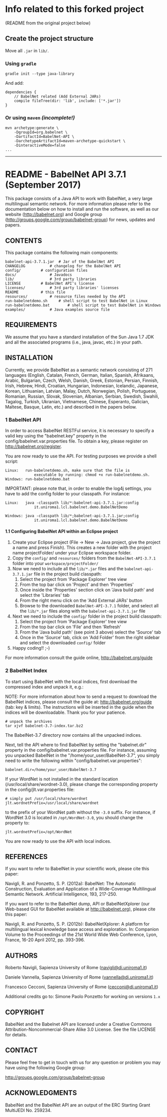 Info related to this forked project
===================================

(README from the original project below)

Create the project structure
----------------------------

Move all `.jar` in `lib/`.

### Using `gradle`

    gradle init --type java-library

And add:

    dependencies {
        // BabelNet related (Add External JARs)
        compile fileTree(dir: 'lib', include: ['*.jar'])
    }

### Or using `maven` *(incomplete!)*

    mvn archetype:generate \
        -DgroupId=org.babelnet \
        -DartifactId=BabelNet-API \
        -DarchetypeArtifactId=maven-archetype-quickstart \
        -DinteractiveMode=false
    ...

*************************************


README - BabelNet API 3.7.1 (September 2017)
============================================

This package consists of a Java API to work with BabelNet, a very large
multilingual semantic network. For more information please refer to the
documentation below on how to install and run the software, as well as
our website (http://babelnet.org) and Google group
(http://groups.google.com/group/babelnet-group) for news, updates and
papers.

CONTENTS
--------

This package contains the following main components:

    babelnet-api-3.7.1.jar	# Jar of the BabelNet API
    CHANGELOG			# changelog for the BabelNet API
    config/			# configuration files
    docs/				# Javadocs
    lib/				# 3rd party libraries
    LICENSE			# BabelNet API's license
    licenses/			# 3rd party libraries' licenses
    README			# this file
    resources/			# resource files needed by the API
    run-babelnetdemo.sh		# shell script to test BabelNet in Linux
    run-babelnetdemo.bat		# shell script to test BabelNet in Windows
    examples/			# Java examples source file

REQUIREMENTS
------------

We assume that you have a standard installation of the Sun Java 1.7 JDK
and all the associated programs (i.e., java, javac, etc.) in your path.

INSTALLATION
------------

Currently, we provide BabelNet as a semantic network consisting
of 271 languages (English, Catalan, French, German, Italian, Spanish, Afrikaans,
Arabic, Bulgarian, Czech, Welsh, Danish, Greek, Estonian, Persian, Finnish,
Irish, Hebrew, Hindi, Croatian, Hungarian, Indonesian, Icelandic, Japanese,
Korean, Lithuanian, Latvian, Malay, Dutch, Norwegian, Polish, Portuguese,
Romanian, Russian, Slovak, Slovenian, Albanian, Serbian, Swedish, Swahili,
Tagalog, Turkish, Ukranian, Vietnamese, Chinese, Esperanto, Galician, Maltese,
Basque, Latin, etc.) and described in the papers below.


### 1 BabelNet API

In order to access BabelNet RESTFul service, it is necessary to specify a valid key
using the "babelnet.key" property in the config/babelnet.var.properties file. To obtain
a key, please register on http://babelnet.org/register.


You are now ready to use the API. For testing purposes we
provide a shell script:

    Linux:   run-babelnetdemo.sh, make sure that the file is
                 executable by running: chmod +x run-babelnetdemo.sh.
    Windows: run-babelnetdemo.bat


IMPORTANT: please note that, in order to enable the log4j settings, you
have to add the config folder to your classpath. For instance:

    Linux:   java -classpath lib/*:babelnet-api-3.7.1.jar:config
                 it.uniroma1.lcl.babelnet.demo.BabelNetDemo

    Windows: java -classpath lib/*;babelnet-api-3.7.1.jar;config
                 it.uniroma1.lcl.babelnet.demo.BabelNetDemo

#### 1.1 Configuring BabelNet API within an Eclipse project

1. Create your Eclipse project (File -> New -> Java project, give the project a name and press Finish).
   This creates a new folder with the project name projectFolder/ under your Eclipse workspace folder.
2. Copy the `config/` and `resources/` folders from the `BabelNet-API-3.7.1` folder into your `workspace/projectFolder/`
3. Now we need to include all the `lib/*.jar` files and the `babelnet-api-3.7.1.jar` file in the project build classpath:
   1. Select the project from 'Package Explorer' tree view
   2. From the top bar click on 'Project' and then 'Properties'
   3. Once inside the 'Properties' section click on 'Java build path' and select the 'Libraries' tab
   4. From the right menu click on the 'Add External JARs' button
   5. Browse to the downloaded `BabelNet-API-3.7.1` folder, and select all the `lib/*.jar`
       files along with the `babelnet-api-3.7.1.jar` file
4. Next we need to include the `config/` folder in the project build classpath:
   1. Select the project from 'Package Explorer' tree view
   2. From the top bar click on 'File' and then 'Refresh'
   3. From the 'Java build path' (see point 3 above) select the 'Source' tab
   4. Once in the 'Source' tab, click on 'Add Folder' from the right sidebar and select the downloaded `config/` folder
5. Happy coding!! ;-)

For more information consult the guide online, http://babelnet.org/guide

### 2 BabelNet Index

To start using BabelNet with the local indices, first download the compressed index and
unpack it, e.g.:

   NOTE: For more information about how to send a request to download the BabelNet indices, please consult the guide at: http://babelnet.org/guide (tab: key & limits). The instructions will be inserted in the guide when the indices will be downloadable. Thank you for your patience.

    # unpack the archives
    tar xjvf babelnet-3.7-index.tar.bz2

The BabelNet-3.7 directory now contains all the unpacked indices.

Next, tell the API where to find BabelNet by setting the "babelnet.dir"
property in the config/babelnet.var.properties file. For instance,
assuming you unpacked BabelNet in the "/home/your_user/BabelNet-3.7",
you simply need to write the following within "config/babelnet.var.properties":

    babelnet.dir=/home/your_user/BabelNet-3.7

If your WordNet is not installed in the standard location
(/usr/local/share/wordnet-3.0), please change the corresponding property
in the config/jlt.var.properties file:

    # simply put /usr/local/share/wordnet
    jlt.wordnetPrefix=/usr/local/share/wordnet

to the prefix of your WordNet path without the `-3.0` suffix. For instance,
if WordNet 3.0 is located in `/opt/WordNet-3.0`, you should change the property
to:

    jlt.wordnetPrefix=/opt/WordNet

You are now ready to use the API with local indices.

REFERENCES
----------

If you want to refer to BabelNet in your scientific work, please cite
this paper:

Navigli, R. and Ponzetto, S. P. (2012a): BabelNet: The Automatic
Construction, Evaluation and Application of a Wide-Coverage Multilingual
Semantic Network. Artificial Intelligence, 193, 217-250.

If you want to refer to the BabelNet dump, API or BabelNetXplorer (our
Web-based GUI for BabelNet available at http://babelnet.org), please
cite this paper:

Navigli, R. and Ponzetto, S. P. (2012b): BabelNetXplorer: A platform for
multilingual lexical knowledge base access and exploration. In:
Companion Volume to the Proceedings of the 21st World Wide Web
Conference, Lyon, France, 16-20 April 2012, pp. 393-396.

AUTHORS
-------

Roberto Navigli, Sapienza University of Rome
(navigli@di.uniroma1.it)

Daniele Vannella, Sapienza University of Rome
(vannella@di.uniroma1.it)

Francesco Cecconi, Sapienza University of Rome
(cecconi@di.uniroma1.it)

Additional credits go to:
  Simone Paolo Ponzetto for working on versions `1.x`

COPYRIGHT
---------

BabelNet and the Babelnet API are licensed under a Creative Commons
Attribution-Noncommercial-Share Alike 3.0 License.
See the file LICENSE for details.

CONTACT
-------

Please feel free to get in touch with us for any question or problem you
may have using the following Google group:

  http://groups.google.com/group/babelnet-group

ACKNOWLEDGMENTS
---------------

BabelNet and the BabelNet API are an output of the ERC Starting Grant
MultiJEDI No. 259234.
